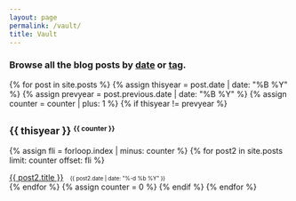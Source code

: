 ```yaml
---
layout: page
permalink: /vault/
title: Vault
---
```


<h3>Browse all the blog posts by <a href="/vault/">date</a> or <a href="/tags/">tag</a>.</h3>

<div class="post">

{% for post in site.posts %}
{% assign thisyear = post.date | date: "%B %Y" %}
{% assign prevyear = post.previous.date | date: "%B %Y" %}
{% assign counter = counter | plus: 1 %}
{% if thisyear != prevyear %}

<h2><small>{{ thisyear }} <small><strong><sup>{{ counter }}</sup></strong></small></small></h2>

{% assign fli = forloop.index | minus: counter %}
{% for post2 in site.posts limit: counter offset: fli %}

<a href="{{ post2.url }}">{{ post2.title }}</a>&nbsp;&nbsp;
<small><small><time datetime="{{ post2.date | date_to_xmlschema }}">{{ post2.date | date: "%-d %b %Y" }}</time></small></small>
<br>
{% endfor %}
{% assign counter = 0 %}
{% endif %}
{% endfor %}
</div>
<br><br>

